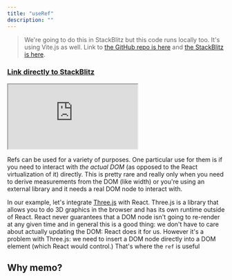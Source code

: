 ```yaml
---
title: "useRef"
description: ""
---
```


> We're going to do this in StackBlitz but this code runs locally too. It's using Vite.js as well. Link to [the GitHub repo is here][gh] and [the StackBlitz is here][sb].

### [Link directly to StackBlitz][ref]

<iframe src="https://stackblitz.com/edit/ir5?embed=1&view=both&file=src/routes/UseRef.jsx&hideExplorer=1&initialPath=/useRef"></iframe>

Refs can be used for a variety of purposes. One particular use for them is if you need to interact with _the actual DOM_ (as opposed to the React virtualization of it) directly. This is pretty rare and really only when you need to derive measurements from the DOM (like width) or you're using an external library and it needs a real DOM node to interact with.

In our example, let's integrate [Three.js][three] with React. Three.js is a library that allows you to do 3D graphics in the browser and has its own runtime outside of React. React never guarantees that a DOM node isn't going to re-render at any given time and in general this is a good thing: we don't have to care about actually updating the DOM: React does it for us. However it's a problem with Three.js: we need to insert a DOM node directly into a DOM element (which React would control.) That's where the `ref` is useful

## Why memo?

[three]: https://threejs.org/
[sb]: https://stackblitz.com/edit/ir5
[gh]: https://github.com/btholt/react-hooks-examples-v5
[ref]: https://stackblitz.com/edit/ir5?&view=both&file=src/routes/UseRef.jsx&hideExplorer=1&initialPath=/useRef
